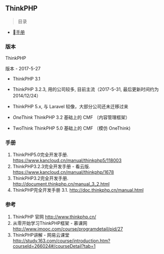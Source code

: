 ## ThinkPHP

> 目录
* [手册](#手册)

### 版本 


ThinkPHP



版本 - 2017-5-27

* ThinkPHP 3.1

* ThinkPHP 3.2.3, 用的公司较多, 目前主流（2017-5-31, 最后更新时间约为 2014/12/24）

* ThinkPHP 5.x, 与 Laravel 较像，大部分公司还未迁移过来

* *OneThink* ThinkPHP 3.2 基础上的 CMF （内容管理框架）

* TwoThink    ThinkPHP 5.0 基础上的 CMF （模仿 OneThink)






### 手册

1. ThinkPHP5.0完全开发手册. https://www.kancloud.cn/manual/thinkphp5/118003
2. ThinkPHP3.2.3完全开发手册 - 看云版. https://www.kancloud.cn/manual/thinkphp/1678
2. ThinkPHP3.2完全开发手册. http://document.thinkphp.cn/manual_3_2.html
3. ThinkPHP完全开发手册 3.1. http://doc.thinkphp.cn/manual.html


### 参考

1. ThinkPHP 官网  http://www.thinkphp.cn/
2. 从零开始学习ThinkPHP框架 - 慕课网  http://www.imooc.com/course/programdetail/pid/27
3. ThinkPHP讲解 - 网易云课堂  http://study.163.com/course/introduction.htm?courseId=266024#/courseDetail?tab=1

